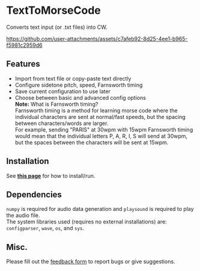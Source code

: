 # TextToMorseCode
Converts text input (or .txt files) into CW.  

https://github.com/user-attachments/assets/c7afeb92-8d25-4ee1-b965-f5981c2959d6

## Features 
- Import from text file or copy-paste text directly 
- Configure sidetone pitch, speed, Farnsworth timing 
- Save current configuration to use later 
- Choose between basic and advanced config options <br>
**Note:** What is Farnsworth timing? <br>
Farnsworth timing is a method for learning morse code where the individual characters are sent at normal/fast speeds, but the spacing between characters/words are larger. <br> For example, sending "PARIS" at 30wpm with 15wpm Farnsworth timing would mean that the individual letters P, A, R, I, S will send at 30wpm, but the spaces between the characters will be sent at 15wpm.  

## Installation 
See **[this page](https://github.com/juhapark21/TextToMorseCode/raw/refs/heads/main/Installations/)** for how to install/run.  

## Dependencies 
`numpy` is required for audio data generation and `playsound` is required to play the audio file. <br>
The system libraries used (requires no external installations) are: `configparser`, `wave`, `os`, and `sys`. 

## Misc.
Please fill out the [feedback form](https://forms.gle/jB8wYybZxeFs3rU29) to report  bugs or give suggestions.  
